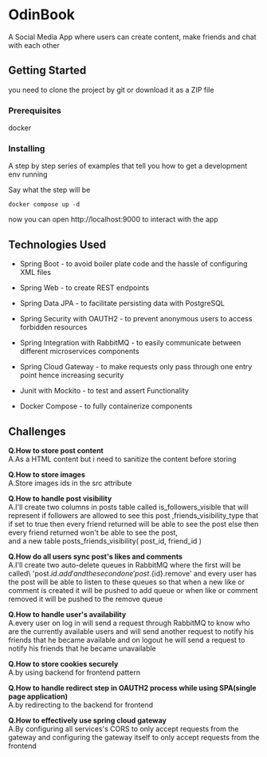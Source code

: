 # OdinBook

A Social Media App where users can create content, make friends and chat with each other

## Getting Started

you need to clone the project by git or download it as a ZIP file

### Prerequisites

docker

### Installing

A step by step series of examples that tell you how to get a development env running

Say what the step will be

```
docker compose up -d
```

now you can open http://localhost:9000 to interact with the app

## Technologies Used

* Spring Boot - to avoid boiler plate code
and the hassle of configuring XML files
* Spring Web -  to create REST endpoints
* Spring Data JPA  - to facilitate persisting data 
with PostgreSQL
* Spring Security with OAUTH2 - to prevent anonymous users to access forbidden resources

* Spring Integration with RabbitMQ - to easily communicate between different microservices components 

* Spring Cloud Gateway - to make requests only pass through one entry point hence increasing security

* Junit with Mockito - to test and assert Functionality

* Docker Compose - to fully containerize components

## Challenges

**Q.How to store post content**\
A.As a HTML content but i need to sanitize the content before storing

**Q.How to store images**\
A.Store images ids in the src attribute

**Q.How to handle post visibility**\
A.I'll create two columns in posts table called is_followers_visible that will represent if followers are allowed to see this post ,friends_visibility_type that if set to true then every friend returned will be able to see the post else then every friend returned won't be able to see the post, \
and a new table posts_friends_visibility( post_id, friend_id )

**Q.How do all users sync post's likes and comments**\
A.I'll create two auto-delete queues in RabbitMQ where the first will be called\ 'post.${id}.add' and the second one 'post.${id}.remove' and every user has the post will be able to listen to these queues so that when a new like or comment is created it will be pushed to add queue or when like or comment removed it will be pushed to the remove queue

**Q.How to handle user's availability**\
A.every user on log in will send a request through RabbitMQ to know who are the currently available users and will send another request to notify his friends that he became available and on logout he will send a request to notify his friends that he became unavailable

**Q.How to store cookies securely**\
A.by using backend for frontend pattern

**Q.How to handle redirect step in OAUTH2 process while using SPA(single page application)**\
A.by redirecting to the backend for frontend

**Q.How to effectively use spring cloud gateway**\
A.By configuring all services's CORS to only accept requests from the gateway and configuring the gateway itself to only accept requests from the frontend





